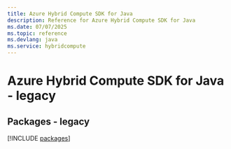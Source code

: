 ```yaml
---
title: Azure Hybrid Compute SDK for Java
description: Reference for Azure Hybrid Compute SDK for Java
ms.date: 07/07/2025
ms.topic: reference
ms.devlang: java
ms.service: hybridcompute
---
```

# Azure Hybrid Compute SDK for Java - legacy
## Packages - legacy
[!INCLUDE [packages](hybrid-compute-index.md)]